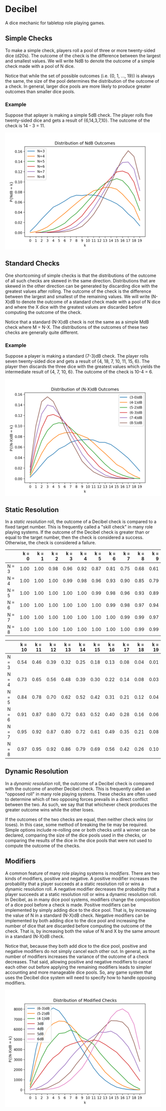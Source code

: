 # Decibel
A dice mechanic for tabletop role playing games.

## Simple Checks
To make a simple check, players roll a pool of three or more twenty-sided dice (d20s).
The outcome of the check is the difference between the largest and smallest values.
We will write NdB to denote the outcome of a simple check made with a pool of N dice.

Notice that while the set of possible outcomes (i.e. {0, 1, ..., 19}) is always the same,
the size of the pool determines the distribution of the outcome of a check.
In general, larger dice pools are more likely to produce greater outcomes than smaller
dice pools.

### Example
Suppose that  aplayer is making a simple 5dB check.
The player rolls five twenty-sided dice and gets a result of {6,14,3,7,10}.
The outcome of the check is 14 - 3 = 11.

![Distribution of outcomes for simple checks](outcome_distributions.png)

## Standard Checks
One shortcoming of simple checks is that the distributions of the outcome of all
such checks are skewed in the same direction. Distributions that are skewed in the
other direction can be generated by discarding dice with the greatest values after
rolling. The outcome of the check is the difference between the largest and smallest
of the remaining values. We will write (N-X)dB to denote the outcome of a standard
check made with a pool of N dice and where the X dice with the greatest values are
discarded before computing the outcome of the check.

Notice that a standard (N-X)dB check is not the same as a simple MdB check where
M = N-X. The distributions of the outcomes of these two checks are generally quite
different. 

### Example
Suppose a player is making a standard (7-3)dB check.  The player rolls seven
twenty-sided dice and gets a result of {4, 18, 7, 10, 11, 15, 6}.  The player then
discards the three dice with the greatest values which yields the intermediate result
of {4, 7, 10, 6}.   The outcome of the check is 10-4 = 6.

![Distribution of outcomes for standard checks](discard_distributions.png)

## Static Resolution
In a _static resolution_ roll, the outcome of a Decibel check is compared to a fixed
target number. This is frequently called a "skill check" in many role playing systems.
If the outcome of the Decibel check is greater than or equal to the target number,
then the check is considered a success.  Otherwise, the check is considered a failure.

|       |   k = 0 |   k = 1 |   k = 2 |   k = 3 |   k = 4 |   k = 5 |   k = 6 |   k = 7 |   k = 8 |   k = 9 |
|:------|--------:|--------:|--------:|--------:|--------:|--------:|--------:|--------:|--------:|--------:|
| N = 3 |    1.00 |    1.00 |    0.98 |    0.96 |    0.92 |    0.87 |    0.81 |    0.75 |    0.68 |    0.61 |
| N = 4 |    1.00 |    1.00 |    1.00 |    0.99 |    0.98 |    0.96 |    0.93 |    0.90 |    0.85 |    0.79 |
| N = 5 |    1.00 |    1.00 |    1.00 |    1.00 |    1.00 |    0.99 |    0.98 |    0.96 |    0.93 |    0.89 |
| N = 6 |    1.00 |    1.00 |    1.00 |    1.00 |    1.00 |    1.00 |    0.99 |    0.98 |    0.97 |    0.94 |
| N = 7 |    1.00 |    1.00 |    1.00 |    1.00 |    1.00 |    1.00 |    1.00 |    0.99 |    0.99 |    0.97 |
| N = 8 |    1.00 |    1.00 |    1.00 |    1.00 |    1.00 |    1.00 |    1.00 |    1.00 |    0.99 |    0.99 |

|       |   k = 10 |   k = 11 |   k = 12 |   k = 13 |   k = 14 |   k = 15 |   k = 16 |   k = 17 |   k = 18 |   k = 19 |
|:------|---------:|---------:|---------:|---------:|---------:|---------:|---------:|---------:|---------:|---------:|
| N = 3 |     0.54 |     0.46 |     0.39 |     0.32 |     0.25 |     0.18 |     0.13 |     0.08 |     0.04 |     0.01 |
| N = 4 |     0.73 |     0.65 |     0.56 |     0.48 |     0.39 |     0.30 |     0.22 |     0.14 |     0.08 |     0.03 |
| N = 5 |     0.84 |     0.78 |     0.70 |     0.62 |     0.52 |     0.42 |     0.31 |     0.21 |     0.12 |     0.04 |
| N = 6 |     0.91 |     0.87 |     0.80 |     0.72 |     0.63 |     0.52 |     0.40 |     0.28 |     0.16 |     0.06 |
| N = 7 |     0.95 |     0.92 |     0.87 |     0.80 |     0.72 |     0.61 |     0.49 |     0.35 |     0.21 |     0.08 |
| N = 8 |     0.97 |     0.95 |     0.92 |     0.86 |     0.79 |     0.69 |     0.56 |     0.42 |     0.26 |     0.10 |

## Dynamic Resolution
In a _dynamic resolution_ roll, the outcome of a Decibel check is compared with the
outcome of another Decibel check.  This is frequently called an "opposed roll" in many
role playing systems.  These checks are often used to determine which of two opposing
forces prevails in a direct conflict between the two.  As such, we say that that
whichever check produces the greater outcome wins while the other loses.

If the outcomes of the two checks are equal, then neither check wins (or loses).
In this case, some method of breaking the tie may be required.  Simple options include
re-rolling one or both checks until a winner can be declared, comparing the size of
the dice pools used in the checks, or comparing the results of the dice in the dice
pools that were not used to compute the outcome of the checks.

## Modifiers
A common feature of many role playing systems is _modifiers_.
There are two kinds of modifiers, positive and negative.  A positive modifier increases
the probability that a player succeeds at a static resolution roll or wins a dynamic
resolution roll. A negative modifier decreases the probability that a player succeeds
at a static resolution roll or wins a dynamic resolution roll.
In Decibel, as in many dice pool systems, modifiers change the composition of a dice
pool before a check is made. Positive modifiers can be implemented by simply adding dice
to the dice pool. That is, by increasing the value of N in a standard (N-X)dB check.
Negative modifiers can be implemented by both adding dice to the dice pool and increasing
the number of dice that are discarded before computing the outcome of the check. 
That is, by increasing both the value of N and X by the same amount in a standard
(N-X)dB check.

Notice that, because they both add dice to the dice pool, positive and negative modifiers
do not simply cancel each other out.  In general, as the number of modifiers increases the
variance of the outcome of a check decreases. That said, allowing positive and negative
modifiers to cancel each other out before applying the remaining modifiers leads to simpler
accounting and more manageable dice pools. So, any game system that uses the Decibel dice
system will need to specify how to handle opposing modifiers.

![Distributions of outcomes for modified 3dB checks](modified_distributions.png)
